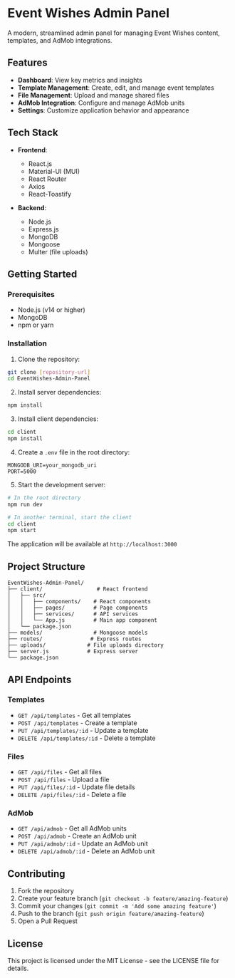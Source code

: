# Event Wishes Admin Panel

A modern, streamlined admin panel for managing Event Wishes content, templates, and AdMob integrations.

## Features

- **Dashboard**: View key metrics and insights
- **Template Management**: Create, edit, and manage event templates
- **File Management**: Upload and manage shared files
- **AdMob Integration**: Configure and manage AdMob units
- **Settings**: Customize application behavior and appearance

## Tech Stack

- **Frontend**:
  - React.js
  - Material-UI (MUI)
  - React Router
  - Axios
  - React-Toastify

- **Backend**:
  - Node.js
  - Express.js
  - MongoDB
  - Mongoose
  - Multer (file uploads)

## Getting Started

### Prerequisites

- Node.js (v14 or higher)
- MongoDB
- npm or yarn

### Installation

1. Clone the repository:
```bash
git clone [repository-url]
cd EventWishes-Admin-Panel
```

2. Install server dependencies:
```bash
npm install
```

3. Install client dependencies:
```bash
cd client
npm install
```

4. Create a `.env` file in the root directory:
```env
MONGODB_URI=your_mongodb_uri
PORT=5000
```

5. Start the development server:
```bash
# In the root directory
npm run dev

# In another terminal, start the client
cd client
npm start
```

The application will be available at `http://localhost:3000`

## Project Structure

```
EventWishes-Admin-Panel/
├── client/                 # React frontend
│   ├── src/
│   │   ├── components/    # React components
│   │   ├── pages/         # Page components
│   │   ├── services/      # API services
│   │   └── App.js         # Main app component
│   └── package.json
├── models/                # Mongoose models
├── routes/               # Express routes
├── uploads/             # File uploads directory
├── server.js            # Express server
└── package.json
```

## API Endpoints

### Templates
- `GET /api/templates` - Get all templates
- `POST /api/templates` - Create a template
- `PUT /api/templates/:id` - Update a template
- `DELETE /api/templates/:id` - Delete a template

### Files
- `GET /api/files` - Get all files
- `POST /api/files` - Upload a file
- `PUT /api/files/:id` - Update file details
- `DELETE /api/files/:id` - Delete a file

### AdMob
- `GET /api/admob` - Get all AdMob units
- `POST /api/admob` - Create an AdMob unit
- `PUT /api/admob/:id` - Update an AdMob unit
- `DELETE /api/admob/:id` - Delete an AdMob unit

## Contributing

1. Fork the repository
2. Create your feature branch (`git checkout -b feature/amazing-feature`)
3. Commit your changes (`git commit -m 'Add some amazing feature'`)
4. Push to the branch (`git push origin feature/amazing-feature`)
5. Open a Pull Request

## License

This project is licensed under the MIT License - see the LICENSE file for details.
